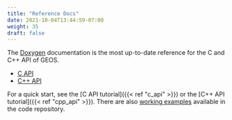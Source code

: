 ```yaml
---
title: "Reference Docs"
date: 2021-10-04T13:44:59-07:00
weight: 35
draft: false
---
```


The [Doxygen](../../doxygen/) documentation is the most up-to-date reference for the C and C++ API of GEOS.

* [C API](../../doxygen/geos__c_8h.html)
* [C++ API](../../doxygen/cpp_iface.html)

For a quick start, see the [C API tutorial]({{< ref "c_api" >}}) or the [C++ API tutorial]({{< ref "cpp_api" >}}). There are also [working examples](https://github.com/libgeos/geos/tree/main/examples) available in the code repository.
